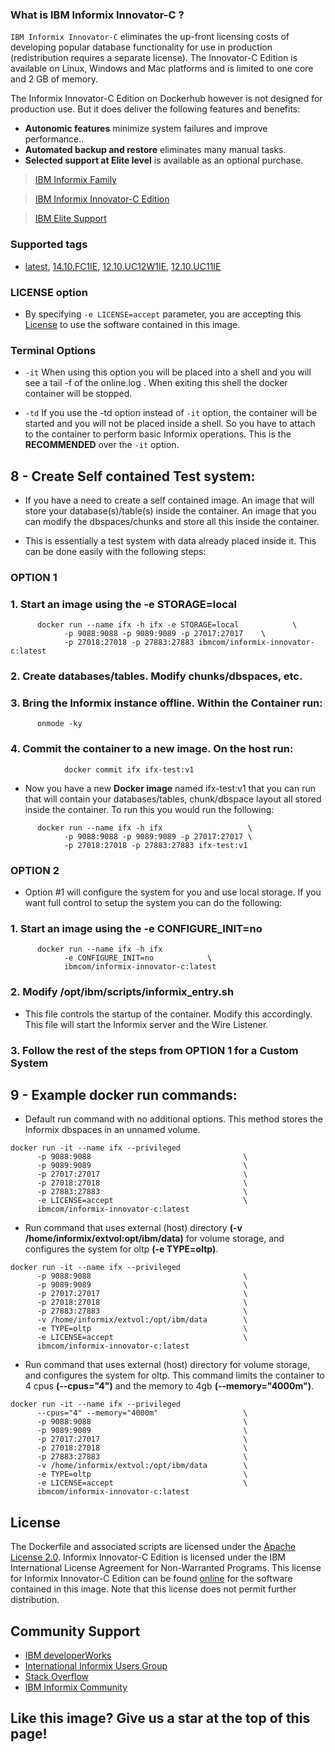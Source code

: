 ### What is  IBM Informix Innovator-C ?

```IBM Informix Innovator-C```  eliminates the up-front licensing costs of developing popular database functionality for use in production (redistribution requires a separate license). The Innovator-C Edition is available on Linux, Windows and Mac platforms and is limited to one core and 2 GB of memory.

The Informix Innovator-C Edition on Dockerhub however is not designed for production use.  But it does deliver the following features and benefits:

* __Autonomic features__ minimize system failures and improve performance..
* __Automated backup and restore__ eliminates many manual tasks.
* __Selected support at Elite level__ is available as an optional purchase.

>[IBM Informix Family](http://www-03.ibm.com/software/products/en/informix-family)

>[IBM Informix Innovator-C Edition ](http://www-03.ibm.com/software/products/en/infoinnoedit)

>[IBM Elite Support](http://www-01.ibm.com/support/docview.wss?rs=630&uid=swg21431136)


### Supported tags

*  [latest](http://github.com/informix/informix-dockerhub-readme/blob/master/14.10.FC1/informix-innovator-c.md), 
[14.10.FC1IE](http://github.com/informix/informix-dockerhub-readme/blob/master/14.10.FC1/informix-innovator-c.md),
[12.10.UC12W1IE](http://github.com/informix/informix-dockerhub-readme/blob/master/12.10.FC12/informix-innovator-c.md),
[12.10.UC11IE](http://github.com/informix/informix-dockerhub-readme/blob/master/12.10.FC9/informix-innovator-c.md)


### LICENSE option

* By specifying ```-e LICENSE=accept``` parameter, you are accepting this [License](http://www-03.ibm.com/software/sla/sladb.nsf/displaylis/4BBCF42D722EB70685257D8F007B6A44?OpenDocument)  to use the software contained in this image.


### Terminal Options

* ```-it``` When using this option you will be placed into a shell and you will see a tail -f of the online.log .  When exiting this shell the docker container will be stopped.

* ```-td``` If you use the -td option instead of ```-it``` option, the container will be started and you will not be placed inside a shell.  So you have to attach to the container to perform basic Informix operations.  This is the __RECOMMENDED__ over the ```-it``` option. 


## 8 - Create Self contained Test system: 

* If you have a need to create a self contained image.  An image that will store your database(s)/table(s) inside the container.  An image that you can modify the dbspaces/chunks and store all this inside the container.

* This is essentially a test system with data already placed inside it.  This can be done easily with the following steps:

### OPTION 1
### 1.  Start an image using the -e STORAGE=local

```shell
      docker run --name ifx -h ifx -e STORAGE=local            \
            -p 9088:9088 -p 9089:9089 -p 27017:27017    \
            -p 27018:27018 -p 27883:27883 ibmcom/informix-innovator-c:latest 
```

### 2.  Create databases/tables.  Modify chunks/dbspaces, etc.

### 3.  Bring the Informix instance offline.  Within the Container run:

```shell
      onmode -ky
```

### 4.  Commit the container to a new image.  On the host run:

```shell
            docker commit ifx ifx-test:v1 
```

* Now you have a new __Docker image__ named ifx-test:v1 that you can run that will contain your databases/tables, chunk/dbspace layout all stored inside the container.  To run this you would run the following:

```shell
      docker run --name ifx -h ifx                   \
            -p 9088:9088 -p 9089:9089 -p 27017:27017 \
            -p 27018:27018 -p 27883:27883 ifx-test:v1
```

### OPTION 2

* Option #1 will configure the system for you and use local storage.  If you want full control to setup the system you can do the following:

### 1.  Start an image using the -e CONFIGURE_INIT=no

```shell
      docker run --name ifx -h ifx 
            -e CONFIGURE_INIT=no            \
            ibmcom/informix-innovator-c:latest 
```

### 2.  Modify /opt/ibm/scripts/informix_entry.sh 

* This file controls the startup of the container.  Modify this accordingly.  This file will start the Informix server and the Wire Listener.

### 3.  Follow the rest of the steps from OPTION 1 for a Custom System 

## 9 - Example docker run commands:

* Default run command with no additional options.  This method stores the Informix dbspaces in an unnamed volume.

```shell
docker run -it --name ifx --privileged 
      -p 9088:9088                                  \
      -p 9089:9089                                  \
      -p 27017:27017                                \ 
      -p 27018:27018                                \ 
      -p 27883:27883                                \ 
      -e LICENSE=accept                             \
      ibmcom/informix-innovator-c:latest
```

* Run command that uses external (host) directory __(-v /home/informix/extvol:opt/ibm/data)__ for volume storage, and configures the system for oltp __(-e TYPE=oltp)__.

```shell
docker run -it --name ifx --privileged 
      -p 9088:9088                                  \
      -p 9089:9089                                  \
      -p 27017:27017                                \ 
      -p 27018:27018                                \ 
      -p 27883:27883                                \ 
      -v /home/informix/extvol:/opt/ibm/data        \
      -e TYPE=oltp                                  \
      -e LICENSE=accept                             \
      ibmcom/informix-innovator-c:latest
```

* Run command that uses external (host) directory for volume storage, and configures the system for oltp.  This command limits the container to 4 cpus __(--cpus="4")__ and the memory to 4gb __(--memory="4000m")__.  

```shell
docker run -it --name ifx --privileged 
      --cpus="4" --memory="4000m"                   \ 
      -p 9088:9088                                  \
      -p 9089:9089                                  \
      -p 27017:27017                                \ 
      -p 27018:27018                                \ 
      -p 27883:27883                                \ 
      -v /home/informix/extvol:/opt/ibm/data        \
      -e TYPE=oltp                                  \
      -e LICENSE=accept                             \
      ibmcom/informix-innovator-c:latest
```



## License

The Dockerfile and associated scripts are licensed under the [Apache License 2.0](http://www.apache.org/licenses/LICENSE-2.0). Informix Innovator-C Edition is licensed under the IBM International License Agreement for Non-Warranted Programs. This license for Informix Innovator-C Edition can be found [online](http://www-03.ibm.com/software/sla/sladb.nsf/displaylis/AFFA2E7CE59C3C72852582CD00635748?OpenDocument) for the software contained in this image. Note that this license does not permit further distribution.



## Community Support
- [IBM developerWorks](https://developer.ibm.com/answers/search.html?q=informix) 
- [International Informix Users Group](http://members.iiug.org/forums/ids)
- [Stack Overflow](https://stackoverflow.com/search?tab=newest&q=informix)
- [IBM Informix Community](https://community.ibm.com/community/user/hybriddatamanagement/communities/community-home?communitykey=cf5a1f39-c21f-4bc4-9ec2-7ca108f0a365&tab=groupdetails)



## Like this image?  Give us a star at the top of this page!  
